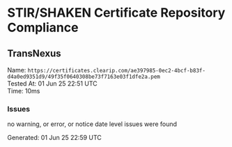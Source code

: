 # STIR/SHAKEN Certificate Repository Compliance

## TransNexus

Name: `https://certificates.clearip.com/ae397985-0ec2-4bcf-b83f-d4a0ed9351d9/49f35f0640308be73f7163e03f1dfe2a.pem`\
Tested At: 01 Jun 25 22:51 UTC\
Time: 10ms

### Issues

no warning, or error, or notice date level issues were found

Generated: 01 Jun 25 22:59 UTC